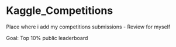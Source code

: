 # Kaggle_Competitions
Place where i add my competitions submissions - Review for myself



Goal: Top 10% public leaderboard
